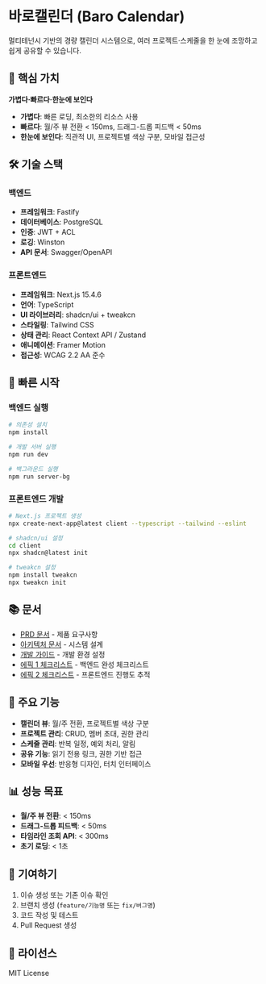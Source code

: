 # 바로캘린더 (Baro Calendar)

멀티테넌시 기반의 경량 캘린더 시스템으로, 여러 프로젝트·스케줄을 한 눈에 조망하고 쉽게 공유할 수 있습니다.

## 🎯 핵심 가치

**가볍다·빠르다·한눈에 보인다**

- **가볍다**: 빠른 로딩, 최소한의 리소스 사용
- **빠르다**: 월/주 뷰 전환 < 150ms, 드래그-드롭 피드백 < 50ms
- **한눈에 보인다**: 직관적 UI, 프로젝트별 색상 구분, 모바일 접근성

## 🛠️ 기술 스택

### 백엔드
- **프레임워크**: Fastify
- **데이터베이스**: PostgreSQL
- **인증**: JWT + ACL
- **로깅**: Winston
- **API 문서**: Swagger/OpenAPI

### 프론트엔드
- **프레임워크**: Next.js 15.4.6
- **언어**: TypeScript
- **UI 라이브러리**: shadcn/ui + tweakcn
- **스타일링**: Tailwind CSS
- **상태 관리**: React Context API / Zustand
- **애니메이션**: Framer Motion
- **접근성**: WCAG 2.2 AA 준수

## 🚀 빠른 시작

### 백엔드 실행
```bash
# 의존성 설치
npm install

# 개발 서버 실행
npm run dev

# 백그라운드 실행
npm run server-bg
```

### 프론트엔드 개발
```bash
# Next.js 프로젝트 생성
npx create-next-app@latest client --typescript --tailwind --eslint

# shadcn/ui 설정
cd client
npx shadcn@latest init

# tweakcn 설정
npm install tweakcn
npx tweakcn init
```

## 📚 문서

- [PRD 문서](./docs/prd.md) - 제품 요구사항
- [아키텍처 문서](./docs/architecture/) - 시스템 설계
- [개발 가이드](./docs/development-setup-guide.md) - 개발 환경 설정
- [에픽 1 체크리스트](./docs/checklist/epic-1-backend-completion.md) - 백엔드 완성 체크리스트
- [에픽 2 체크리스트](./docs/checklist/epic-2-frontend-checklist.md) - 프론트엔드 진행도 추적

## 🎨 주요 기능

- **캘린더 뷰**: 월/주 전환, 프로젝트별 색상 구분
- **프로젝트 관리**: CRUD, 멤버 초대, 권한 관리
- **스케줄 관리**: 반복 일정, 예외 처리, 알림
- **공유 기능**: 읽기 전용 링크, 권한 기반 접근
- **모바일 우선**: 반응형 디자인, 터치 인터페이스

## 📊 성능 목표

- **월/주 뷰 전환**: < 150ms
- **드래그-드롭 피드백**: < 50ms
- **타임라인 조회 API**: < 300ms
- **초기 로딩**: < 1초

## 🤝 기여하기

1. 이슈 생성 또는 기존 이슈 확인
2. 브랜치 생성 (`feature/기능명` 또는 `fix/버그명`)
3. 코드 작성 및 테스트
4. Pull Request 생성

## 📄 라이선스

MIT License
